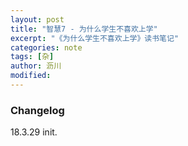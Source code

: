 ```yaml
---
layout: post
title: "智慧7 - 为什么学生不喜欢上学"
excerpt: "《为什么学生不喜欢上学》读书笔记"
categories: note
tags: [杂]
author: 沥川
modified:
---
```





### Changelog
18.3.29 init.

